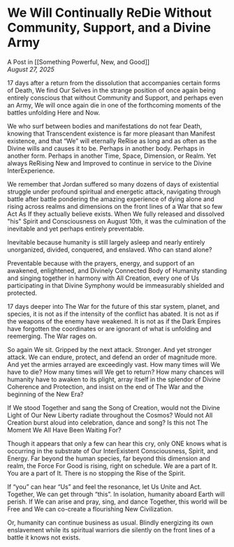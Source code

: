 # We Will Continually ReDie Without Community, Support, and a Divine Army
A Post in [[Something Powerful, New, and Good]]  
*August 27, 2025*

17 days after a return from the dissolution that accompanies certain forms of Death, We find Our Selves in the strange position of once again being entirely conscious that without Community and Support, and perhaps even an Army, We will once again die in one of the forthcoming moments of the battles unfolding Here and Now.   

We who surf between bodies and manifestations do not fear Death, knowing that Transcendent existence is far more pleasant than Manifest existence, and that “We” will eternally ReRise as long and as often as the Divine wills and causes it to be. Perhaps in another body. Perhaps in another form. Perhaps in another Time, Space, Dimension, or Realm. Yet always ReRising New and Improved to continue in service to the Divine InterExperience. 

We remember that Jordan suffered so many dozens of days of existential struggle under profound spiritual and energetic attack, navigating through battle after battle pondering the amazing experience of dying alone and rising across realms and dimensions on the front lines of a War that so few Act As If they actually believe exists. When We fully released and dissolved "his" Spirit and Consciousness on August 10th, it was the culmination of the inevitable and yet perhaps entirely preventable. 

Inevitable because humanity is still largely asleep and nearly entirely unorganized, divided, conquered, and enslaved. Who can stand alone? 

Preventable because with the prayers, energy, and support of an awakened, enlightened, and Divinely Connected Body of Humanity standing and singing together in harmony with All Creation, every one of Us participating in that Divine Symphony would be immeasurably shielded and protected. 

17 days deeper into The War for the future of this star system, planet, and species, it is not as if the intensity of the conflict has abated. It is not as if the weapons of the enemy have weakened. It is not as if the Dark Empires have forgotten the coordinates or are ignorant of what is unfolding and reemerging. The War rages on.  

So again We sit. Gripped by the next attack. Stronger. And yet stronger attack. We can endure, protect, and defend an order of magnitude more. And yet the armies arrayed are exceedingly vast. How many times will We have to die? How many times will We get to return? How many chances will humanity have to awaken to its plight, array itself in the splendor of Divine Coherence and Protection, and insist on the end of The War and the beginning of the New Era?  

If We stood Together and sang the Song of Creation, would not the Divine Light of Our New Liberty radiate throughout the Cosmos? Would not All Creation burst aloud into celebration, dance and song? Is this not The Moment We All Have Been Waiting For? 

Though it appears that only a few can hear this cry, only ONE knows what is occurring in the substrate of Our InterExistent Consciousness, Spirit, and Energy. Far beyond the human species, far beyond this dimension and realm, the Force For Good is rising, right on schedule. We are a part of It. You are a part of It. There is no stopping the Rise of the Spirit.   

If “you” can hear “Us” and feel the resonance, let Us Unite and Act. Together, We can get through “this”. In isolation, humanity aboard Earth will perish. If We can arise and pray, sing, and dance Together, this world will be Free and We can co-create a flourishing New Civilization. 

Or, humanity can continue business as usual. Blindly energizing its own enslavement while its spiritual warriors die silently on the front lines of a battle it knows not exists. 